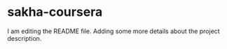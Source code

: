 # sakha-coursera
I am editing the README file. Adding some more details about the project
description. 
